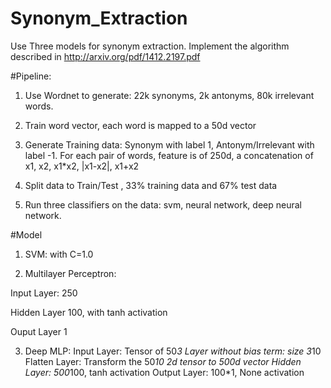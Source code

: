 # Synonym_Extraction

Use Three models for synonym extraction. 
Implement the algorithm described in http://arxiv.org/pdf/1412.2197.pdf

#Pipeline:
1) Use Wordnet to generate: 22k synonyms, 2k antonyms, 80k irrelevant words.

2) Train word vector, each word is mapped to a 50d vector

3) Generate Training data: 
Synonym with label 1, Antonym/Irrelevant with label -1. For each pair of words, feature is of 
250d, a concatenation of x1, x2, x1*x2, |x1-x2|, x1+x2

4) Split data to Train/Test , 33% training data and 67% test data

5) Run three classifiers on the data: svm, neural network, deep neural network.


#Model
1) SVM: with C=1.0

2) Multilayer Perceptron: 

  Input Layer: 250

  Hidden Layer 100, with tanh activation

  Ouput Layer 1

3) Deep MLP:
  Input Layer: Tensor of 50*3
  Layer without bias term: size 3*10
  Flatten Layer: Transform the 50*10 2d tensor to 500d vector
  Hidden Layer: 500*100, tanh activation
  Output Layer: 100*1, None activation

